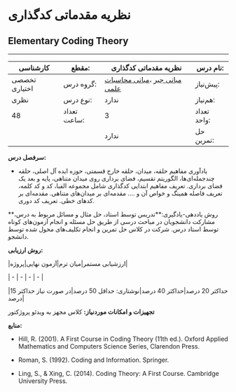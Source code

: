 # نظریه مقدماتی کدگذاری
## Elementary Coding Theory
_______________________________________________________________________________
| کارشناسی      | مقطع:       | نظریه مقدماتی کدگذاری                                                                                                    | نام درس:    |
| ------------- | ----------- | ------------------------------------------------------------------------------------------------------------------------ | ----------- |
| تخصصی اختیاری | گروه درس:   | [مبانی جبر](../elective/Foundation-of-Algebra.md) ،[مبانی محاسبات علمی](../mandatory/Elementary-Scientific-Computing.md) | پیش‌نیاز:   |
| نظری          | نوع درس:    | ندارد                                                                                                                    | هم‌نیاز:    |
| 48            | تعداد ساعت: | 3                                                                                                                        | تعداد واحد: |
|               |             |  ندارد                                                                                                                   | حل تمرین:   |

**سرفصل درس:**


- یادآوری مفاهیم حلقه، میدان، حلقه خارج قسمتی، حوزه ایده آل اصلی، حلقه چندجمله‌ای‌ها، الگوریتم تقسیم، فضای برداری روی میدان متناهی، پایه و بعد یک فضای برداری. تعریف مفاهیم ابتدایی کدگذاری شامل مجموعه الفبا، کد و کد کلمه، تعریف فاصله همینگ و خواص آن و ….  مقدمه‌ای بر میدان‌های متناهی. مقدمه‌ای بر کدهای خطی. تعریف کد دوری.

**روش یاددهی-یادگیری:**تدریس توسط استاد، حل مثال و مسائل مربوط به درس، مشارکت دانشجویان در مباحث درسی از طریق حل مسئله و انجام آزمون‌های کوتاه توسط استاد درس. شرکت در کلاس حل تمرین و انجام تکلیف‌های محول شده توسط دانشجو.

**روش ارزیابی:**

|ارزشیابی مستمر|میان ترم|آزمون نهایی|پروژه|

| - | - | - | - |

|حداکثر 20 درصد|حداکثر 40 درصد|نوشتاری: حداقل 50 درصد|در صورت نیاز حداکثر 15 درصد|

**تجهیزات و امکانات موردنیاز:** کلاس مجهز به ویدئو پروژکتور

**منابع:**


- Hill, R. (2001). A First Course in Coding Theory (11th ed.). Oxford Applied Mathematics and Computers Science Series, Clarendon Press.

- Roman, S. (1992). Coding and Information. Springer.

- Ling, S., & Xing, C. (2014). Coding Theory: A First Course. Cambridge University Press.
